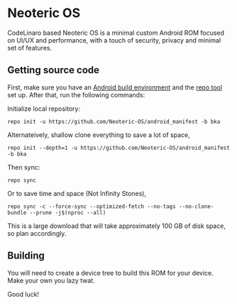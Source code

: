 # Neoteric OS

CodeLinaro based Neoteric OS is a minimal custom Android ROM focused on UI/UX and performance, with a touch of security, privacy and minimal set of features.

## Getting source code

First, make sure you have an [Android build environment](https://source.android.com/setup/build/initializing) and the [repo tool](https://source.android.com/setup/build/downloading) set up. After that, run the following commands:

Initialize local repository:
```
repo init -u https://github.com/Neoteric-OS/android_manifest -b bka
```
Alternateively, shallow clone everything to save a lot of space,
```
repo init --depth=1 -u https://github.com/Neoteric-OS/android_manifest -b bka
```

Then sync:
```
repo sync
```

Or to save time and space (Not Infinity Stones),
```
repo sync -c --force-sync --optimized-fetch --no-tags --no-clone-bundle --prune -j$(nproc --all)
```

This is a large download that will take approximately 100 GB of disk space, so plan accordingly.

## Building

You will need to create a device tree to build this ROM for your device. Make your own you lazy twat.

Good luck!
